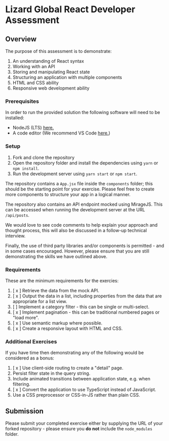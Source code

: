 # Lizard Global React Developer Assessment

## Overview

The purpose of this assessment is to demonstrate:

1. An understanding of React syntax
2. Working with an API
3. Storing and manipulating React state
4. Structuring an application with multiple components
5. HTML and CSS ability
6. Responsive web development ability

### Prerequisites

In order to run the provided solution the following software will need to be installed:

- NodeJS (LTS) [here.](https://nodejs.org/en/)
- A code editor (We recommend VS Code [here.](https://code.visualstudio.com/))

### Setup

1. Fork and clone the repository
2. Open the repository folder and install the dependencies using `yarn` or `npm install`.
3. Run the development server using `yarn start` or `npm start`.

The repository contains a `App.jsx` file inside the `components` folder; this should be the starting point for your exercise. Please feel free to create more components to structure your app in a logical manner.

The repository also contains an API endpoint mocked using MirageJS. This can be accessed when running the development server at the URL `/api/posts`.

We would love to see code comments to help explain your approach and thought process, this will also be discussed in a follow-up technical interview.

Finally, the use of third party libraries and/or components is permitted - and in some cases encouraged. However, please ensure that you are still demonstrating the skills we have outlined above.

### Requirements

These are the minimum requirements for the exercies:

1. [ x ] Retrieve the data from the mock API.
1. [ x ] Output the data in a list, including properties from the data that are appropriate for a list view.
1. [   ] Implement a category filter - this can be single or multi-select.
1. [ x ] Implement pagination - this can be traditional numbered pages or "load more".
1. [ x ] Use semantic markup where possible.
1. [ x ] Create a responsive layout with HTML and CSS.

### Additional Exercises

If you have time then demonstrating any of the following would be considered as a bonus:

1. [ x ] Use client-side routing to create a "detail" page.
1. Persist filter state in the query string.
1. Include animated transitions between application state, e.g. when filtering.
1. [ x ] Convert the application to use TypeScript instead of JavaScript.
1. Use a CSS preprocessor or CSS-in-JS rather than plain CSS.

## Submission

Please submit your completed exercise either by supplying the URL of your forked repository - please ensure you **do not** include the `node_modules` folder.
